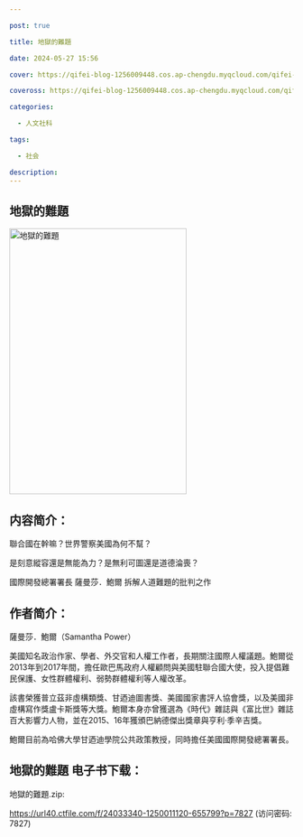 ```yaml
---

post: true

title: 地獄的難題

date: 2024-05-27 15:56

cover: https://qifei-blog-1256009448.cos.ap-chengdu.myqcloud.com/qifei-blog/65fe27df9f345e8d03d674ca.jpg

coveross: https://qifei-blog-1256009448.cos.ap-chengdu.myqcloud.com/qifei-blog/65fe27df9f345e8d03d674ca.jpg

categories:

  - 人文社科

tags:

  - 社会

description:
---
```


## 地獄的難題
<img alt="地獄的難題 " class="aligncenter loading" data-was-processed="true" decoding="async" fetchpriority="high" height="471" src="https://qifei-blog-1256009448.cos.ap-chengdu.myqcloud.com/qifei-blog/65fe27df9f345e8d03d674ca.jpg " style="cursor: zoom-in;" width="314"/>

## 内容简介：

聯合國在幹嘛？世界警察美國為何不幫？

是刻意縱容還是無能為力？是無利可圖還是道德淪喪？

國際開發總署署長 薩曼莎．鮑爾 拆解人道難題的批判之作

## 作者简介：

薩曼莎．鮑爾（Samantha Power）

美國知名政治作家、學者、外交官和人權工作者，長期關注國際人權議題。鮑爾從2013年到2017年間，擔任歐巴馬政府人權顧問與美國駐聯合國大使，投入提倡難民保護、女性群體權利、弱勢群體權利等人權改革。

該書榮獲普立茲非虛構類獎、甘迺迪圖書獎、美國國家書評人協會獎，以及美國非虛構寫作獎盧卡斯獎等大獎。鮑爾本身亦曾獲選為《時代》雜誌與《富比世》雜誌百大影響力人物，並在2015、16年獲頒巴納德傑出獎章與亨利‧季辛吉獎。

鮑爾目前為哈佛大學甘迺迪學院公共政策教授，同時擔任美國國際開發總署署長。

## 地獄的難題 电子书下载：



地獄的難題.zip: 

https://url40.ctfile.com/f/24033340-1250011120-655799?p=7827 (访问密码: 7827)
